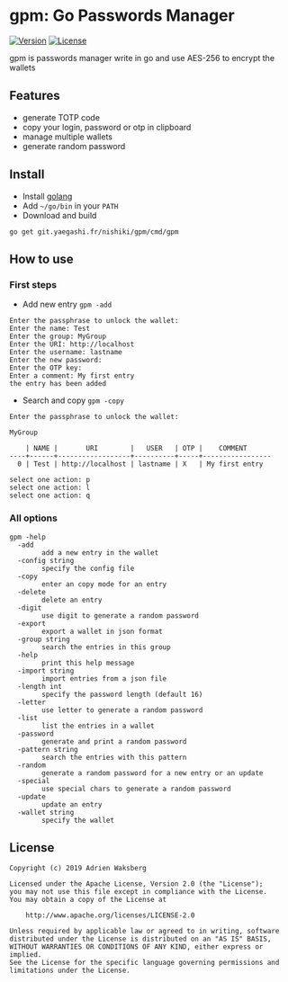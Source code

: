 # gpm: Go Passwords Manager

[![Version](https://img.shields.io/badge/latest_version-1.1.0-green.svg)](https://git.yaegashi.fr/nishiki/gpm/releases)
[![License](https://img.shields.io/badge/license-Apache--2.0-blue.svg)](https://git.yaegashi.fr/nishiki/gpm/src/branch/master/LICENSE)

gpm is passwords manager write in go and use AES-256 to encrypt the wallets

## Features

- generate TOTP code
- copy your login, password or otp in clipboard
- manage multiple wallets
- generate random password

## Install

- Install [golang](https://golang.org/doc/install)
- Add `~/go/bin` in your `PATH`
- Download and build

```text
go get git.yaegashi.fr/nishiki/gpm/cmd/gpm
```

## How to use

### First steps

- Add new entry `gpm -add`

```text
Enter the passphrase to unlock the wallet: 
Enter the name: Test
Enter the group: MyGroup
Enter the URI: http://localhost
Enter the username: lastname
Enter the new password: 
Enter the OTP key: 
Enter a comment: My first entry
the entry has been added
```

- Search and copy `gpm -copy`

```text
Enter the passphrase to unlock the wallet: 

MyGroup

    | NAME |       URI        |   USER   | OTP |    COMMENT      
----+------+------------------+----------+-----+-----------------
  0 | Test | http://localhost | lastname | X   | My first entry  

select one action: p
select one action: l
select one action: q
```

### All options

```text
gpm -help
  -add
        add a new entry in the wallet
  -config string
        specify the config file
  -copy
        enter an copy mode for an entry
  -delete
        delete an entry
  -digit
        use digit to generate a random password
  -export
        export a wallet in json format
  -group string
        search the entries in this group 
  -help
        print this help message
  -import string
        import entries from a json file
  -length int
        specify the password length (default 16)
  -letter
        use letter to generate a random password
  -list
        list the entries in a wallet
  -password
        generate and print a random password
  -pattern string
        search the entries with this pattern
  -random
        generate a random password for a new entry or an update
  -special
        use special chars to generate a random password
  -update
        update an entry
  -wallet string
        specify the wallet
```

## License

```text
Copyright (c) 2019 Adrien Waksberg

Licensed under the Apache License, Version 2.0 (the "License");
you may not use this file except in compliance with the License.
You may obtain a copy of the License at

    http://www.apache.org/licenses/LICENSE-2.0

Unless required by applicable law or agreed to in writing, software
distributed under the License is distributed on an "AS IS" BASIS,
WITHOUT WARRANTIES OR CONDITIONS OF ANY KIND, either express or implied.
See the License for the specific language governing permissions and
limitations under the License.
```
